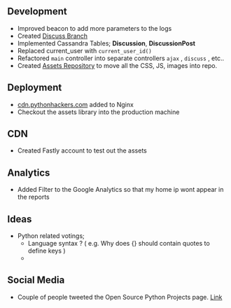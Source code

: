 Development
-----------

- Improved beacon to add more parameters to the logs
- Created [Discuss Branch](https://github.com/pythonhackers/pythonhackers/tree/discuss)
- Implemented Cassandra Tables; **Discussion**, **DiscussionPost**
- Replaced current_user with ```current_user_id()```
- Refactored ```main``` controller into separate controllers ```ajax``` , ```discuss``` , etc..
- Created [Assets Repository](https://github.com/pythonhackers/pythonhackers) to move all the CSS, JS, images into repo.


Deployment
----------------

- [cdn.pythonhackers.com](http://cdn.pythonhackers.com) added to Nginx
- Checkout the assets library into the production machine


CDN 
------------
- Created Fastly account to test out the assets


Analytics
-------------

- Added Filter to the Google Analytics so that my home ip wont appear in the reports

Ideas
-------------

- Python related votings; 
  - Language syntax ? ( e.g. Why does {} should contain quotes to define keys )
  - 
  
Social Media
-------------

- Couple of people tweeted the Open Source Python Projects page. [Link](https://twitter.com/search?q=pythonhackers&f=realtime)
